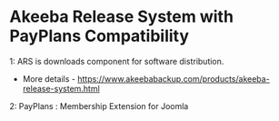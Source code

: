 Akeeba Release System with PayPlans Compatibility
=================================================
1: ARS is downloads component for software distribution.
   * More details - https://www.akeebabackup.com/products/akeeba-release-system.html

2: PayPlans : Membership Extension for Joomla
